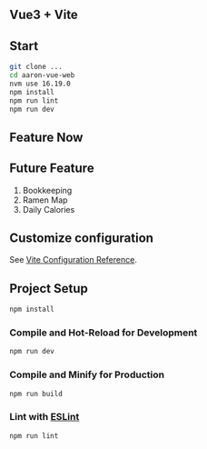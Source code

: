 ## Vue3 + Vite

## Start

```bash
git clone ...
cd aaron-vue-web
nvm use 16.19.0
npm install
npm run lint
npm run dev
```

## Feature Now

## Future Feature

1. Bookkeeping
1. Ramen Map
1. Daily Calories


## Customize configuration

See [Vite Configuration Reference](https://vitejs.dev/config/).

## Project Setup

```sh
npm install
```

### Compile and Hot-Reload for Development

```sh
npm run dev
```

### Compile and Minify for Production

```sh
npm run build
```

### Lint with [ESLint](https://eslint.org/)

```sh
npm run lint
```

